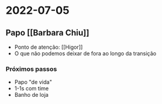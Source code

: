 # 2022-07-05
## Papo [[Barbara Chiu]]
- Ponto de atenção: [[Higor]]
- O que não podemos deixar de fora ao longo da transição

### Próximos passos
- Papo "de vida"
- 1-1s com time
- Banho de loja